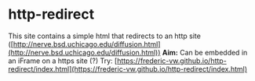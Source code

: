 # http-redirect
This site contains a simple html that redirects to an http site ([http://nerve.bsd.uchicago.edu/diffusion.html](http://nerve.bsd.uchicago.edu/diffusion.html))
**Aim:** Can be embedded in an iFrame on a https site (?)
Try: [https://frederic-vw.github.io/http-redirect/index.html](https://frederic-vw.github.io/http-redirect/index.html)
